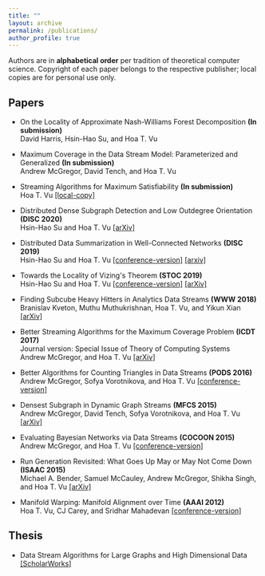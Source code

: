 ```yaml
---
title: ""
layout: archive
permalink: /publications/
author_profile: true
---
```


Authors are in **alphabetical order** per tradition of theoretical computer science.
Copyright of each paper belongs to the respective publisher; local copies are for personal use only. 

## Papers

* On the Locality of Approximate Nash-Williams Forest Decomposition **(In submission)**    
  David Harris, Hsin-Hao Su, and Hoa T. Vu 

* Maximum Coverage in the Data Stream Model: Parameterized and Generalized **(In submission)**    
  Andrew McGregor, David Tench, and Hoa T. Vu

* Streaming Algorithms for Maximum Satisfiability **(In submission)**  
  Hoa T. Vu [[local-copy]](/files/streaming-max-sat.pdf)  

* Distributed Dense Subgraph Detection and Low Outdegree Orientation **(DISC 2020)**  
  Hsin-Hao Su and Hoa T. Vu [[arXiv]](https://arxiv.org/abs/1907.12443)

* Distributed Data Summarization in Well-Connected Networks **(DISC 2019)**  
  Hsin-Hao Su and Hoa T. Vu [[conference-version]](https://drops.dagstuhl.de/opus/volltexte/2019/11340/pdf/LIPIcs-DISC-2019-33.pdf) [[arxiv]](https://arxiv.org/abs/1908.00236)  

* Towards the Locality of Vizing's Theorem **(STOC 2019)**  
  Hsin-Hao Su and Hoa T. Vu [[conference-version]](/files/stoc19.pdf) [[arXiv]](https://arxiv.org/abs/1901.00479)

* Finding Subcube Heavy Hitters in Analytics Data Streams **(WWW 2018)**  
  Branislav Kveton, Muthu Muthukrishnan, Hoa T. Vu, and Yikun Xian [[arXiv]](https://arxiv.org/abs/1708.05159)

* Better Streaming Algorithms for the Maximum Coverage Problem **(ICDT 2017)**  
  Journal version: Special Issue of Theory of Computing Systems  
  Andrew McGregor, and Hoa T. Vu [[arXiv]](https://arxiv.org/abs/1610.06199)

* Better Algorithms for Counting Triangles in Data Streams **(PODS 2016)**  
  Andrew McGregor, Sofya Vorotnikova, and Hoa T. Vu [[conference-version]](/files/pods16.pdf)

* Densest Subgraph in Dynamic Graph Streams **(MFCS 2015)**  
  Andrew McGregor, David Tench, Sofya Vorotnikova, and Hoa T. Vu [[arXiv]](https://arxiv.org/abs/1506.04417)

* Evaluating Bayesian Networks via Data Streams **(COCOON 2015)**  
  Andrew McGregor, and Hoa T. Vu [[conference-version]](/files/cocoon15.pdf)

* Run Generation Revisited: What Goes Up May or May Not Come Down **(ISAAC 2015)**  
  Michael A. Bender, Samuel McCauley, Andrew McGregor, Shikha Singh, and Hoa T. Vu [[arXiv]](https://arxiv.org/abs/1504.06501)

* Manifold Warping: Manifold Alignment over Time **(AAAI 2012)**  
  Hoa T. Vu, CJ Carey, and Sridhar Mahadevan [[conference-version]](/files/aaai12.pdf)

## Thesis 

* Data Stream Algorithms for Large Graphs and High Dimensional Data [[ScholarWorks]](https://scholarworks.umass.edu/dissertations_2/1404/)


